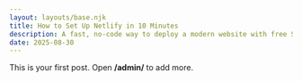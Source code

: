 ```yaml
---
layout: layouts/base.njk
title: How to Set Up Netlify in 10 Minutes
description: A fast, no-code way to deploy a modern website with free SSL and CDN.
date: 2025-08-30
---
```

This is your first post. Open **/admin/** to add more.
